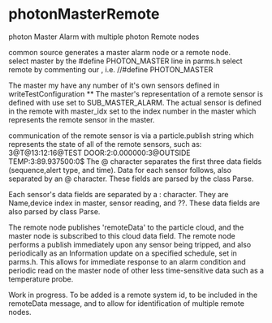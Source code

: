 # photonMasterRemote
photon Master Alarm with multiple photon Remote nodes

common source generates a master alarm node or a remote node.  
select master by the #define PHOTON_MASTER line in parms.h
select remote by commenting our , i.e. //#define PHOTON_MASTER

The master my have any number of it's own sensors defined in writeTestConfiguration **
The master's representation of a remote sensor is defined with use set to
SUB_MASTER_ALARM.  The actual sensor is defined in the remote with master_idx
set to the index number in the master which represents the remote sensor in the master.

communication of the remote sensor is via a particle.publish string which represents
the state of all of the remote sensors, such as:
3@T@13:12:16@TEST DOOR:2:0.000000:3@OUTSIDE TEMP:3:89.937500:0$
The @ character separates the first three data fields (sequence,alert type, and time).
Data for each sensor follows, also separated by an @ character.
These fields are parsed by the class Parse.

Each sensor's data fields are separated by a : character.  They are Name,device index in master,
sensor reading, and ??.  These data fields are also parsed by class Parse.

The remote node publishes 'remoteData' to the particle cloud, and the master node is subscribed
to this cloud data field.  The remote node performs a publish immediately upon any sensor being
tripped, and also periodically as an Information update on a specified schedule, set in
parms.h.  This allows for immediate response to an alarm condition and periodic read on the
master node of other less time-sensitive data such as a temperature probe.


Work in progress.  To be added is a remote system id, to be included in the remoteData message,
and to allow for identification of multiple remote nodes.
